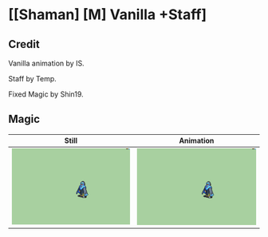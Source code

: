 # [\[Shaman\] \[M\] Vanilla +Staff]

## Credit

Vanilla animation by IS. 

Staff by Temp. 

Fixed Magic by Shin19.
	
## Magic

| Still | Animation |
| :---: | :-------: |
| ![Magic still](./Magic_000.png) | ![Magic animation](./Magic.gif) |
